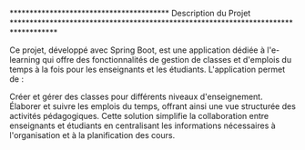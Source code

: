 ****************************************  Description du Projet  ***********************************************************************************

Ce projet, développé avec Spring Boot, est une application dédiée à l'e-learning qui offre des fonctionnalités de gestion de classes et d'emplois du temps à la fois pour les enseignants et les étudiants.
L'application permet de :

Créer et gérer des classes pour différents niveaux d'enseignement.
Élaborer et suivre les emplois du temps, offrant ainsi une vue structurée des activités pédagogiques.
Cette solution simplifie la collaboration entre enseignants et étudiants en centralisant les informations nécessaires à l'organisation et à la planification des cours.
